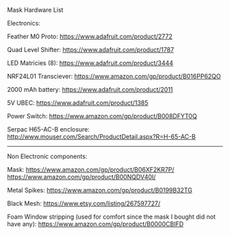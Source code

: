 Mask Hardware List

Electronics:

Feather M0 Proto: https://www.adafruit.com/product/2772

Quad Level Shifter: https://www.adafruit.com/product/1787

LED Matricies (8): https://www.adafruit.com/product/3444

NRF24L01 Transciever: https://www.amazon.com/gp/product/B016PP62QO

2000 mAh battery: https://www.adafruit.com/product/2011

5V UBEC: https://www.adafruit.com/product/1385

Power Switch: https://www.amazon.com/gp/product/B008DFYT0Q

Serpac H65-AC-B enclosure: http://www.mouser.com/Search/ProductDetail.aspx?R=H-65-AC-B

-----

Non Electronic components:

Mask: https://www.amazon.com/gp/product/B06XF2KR7P/
      https://www.amazon.com/gp/product/B00NQDV40I/
      
Metal Spikes: https://www.amazon.com/gp/product/B0199B32TG

Black Mesh: https://www.etsy.com/listing/267597727/ 

Foam Window stripping (used for comfort since the mask I bought did not have any): https://www.amazon.com/gp/product/B0000CBIFD
